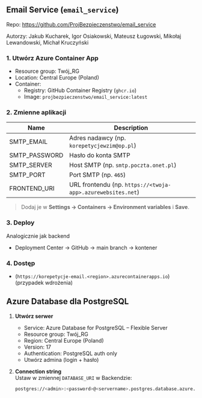 ## Email Service (`email_service`)

Repo: https://github.com/ProjBezpieczenstwo/email_service

Autorzy: Jakub Kucharek, Igor Osiakowski, Mateusz Ługowski, Mikołaj Lewandowski, Michał Kruczyński

### 1. Utwórz Azure Container App

- Resource group: Twój_RG  
- Location: Central Europe (Poland)  
- Container:
  - Registry: GitHub Container Registry (`ghcr.io`)  
  - Image: `projbezpieczenstwo/email_service:latest`

### 2. Zmienne aplikacji

| Name            | Description                                      |
|-----------------|--------------------------------------------------|
| SMTP_EMAIL      | Adres nadawcy (np. `korepetycjewzim@op.pl`)      |
| SMTP_PASSWORD   | Hasło do konta SMTP                              |
| SMTP_SERVER     | Host SMTP (np. `smtp.poczta.onet.pl`)            |
| SMTP_PORT       | Port SMTP (np. `465`)                            |
| FRONTEND_URI    | URL frontendu (np. `https://<twoja-app>.azurewebsites.net`) |

> Dodaj je w **Settings → Containers → Environment variables** i **Save**.

### 3. Deploy
Analogicznie jak backend
- Deployment Center → GitHub → main branch → kontener

### 4. Dostęp

- (```https://korepetycje-email.<region>.azurecontainerapps.io```) (przypadek wdrożenia)


## Azure Database dla PostgreSQL

1. **Utwórz serwer**  
   - Service: Azure Database for PostgreSQL – Flexible Server  
   - Resource group: Twój_RG  
   - Region: Central Europe (Poland)  
   - Version: 17  
   - Authentication: PostgreSQL auth only  
   - Utwórz admina (login + hasło)  

2. **Connection string**  
   Ustaw w zmiennej `DATABASE_URI` w Backendzie:
   ```bash
   postgres://<admin>:<password>@<servername>.postgres.database.azure.com:5432/<db_name>
   ```
